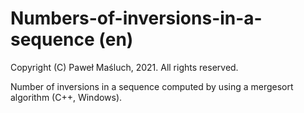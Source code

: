 # Numbers-of-inversions-in-a-sequence (en)

Copyright (C) Paweł Maśluch, 2021. All rights reserved.

Number of inversions in a sequence computed by using a mergesort algorithm (C++, Windows).
